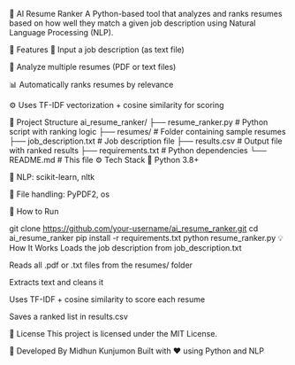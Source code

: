 🧠 AI Resume Ranker
A Python-based tool that analyzes and ranks resumes based on how well they match a given job description using Natural Language Processing (NLP).

🚀 Features
📝 Input a job description (as text file)

📂 Analyze multiple resumes (PDF or text files)

📊 Automatically ranks resumes by relevance

⚙️ Uses TF-IDF vectorization + cosine similarity for scoring

📂 Project Structure
ai_resume_ranker/
├── resume_ranker.py       # Python script with ranking logic
├── resumes/               # Folder containing sample resumes
├── job_description.txt    # Job description file
├── results.csv            # Output file with ranked results
├── requirements.txt       # Python dependencies
└── README.md              # This file
⚙️ Tech Stack
🐍 Python 3.8+

🧠 NLP: scikit-learn, nltk

📄 File handling: PyPDF2, os

🧪 How to Run

git clone https://github.com/your-username/ai_resume_ranker.git
cd ai_resume_ranker
pip install -r requirements.txt
python resume_ranker.py
💡 How It Works
Loads the job description from job_description.txt

Reads all .pdf or .txt files from the resumes/ folder

Extracts text and cleans it

Uses TF-IDF + cosine similarity to score each resume

Saves a ranked list in results.csv

📜 License
This project is licensed under the MIT License.

🙌 Developed By
Midhun Kunjumon
Built with ❤️ using Python and NLP